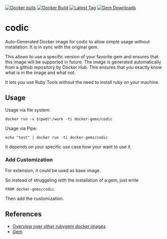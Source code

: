 [![Docker pulls](https://img.shields.io/docker/pulls/rubygem/codic.svg)](https://hub.docker.com/r/rubygem/codic/)
[![Docker Build](https://img.shields.io/docker/automated/rubygem/codic.svg)](https://hub.docker.com/r/rubygem/codic/)
[![Latest Tag](https://img.shields.io/github/tag/docker-rubygem/codic.svg)](https://hub.docker.com/r/rubygem/codic/)
[![Gem Downloads](https://img.shields.io/gem/dt/codic.svg)](https://rubygems.org/gems/codic/)
# codic

Auto-Generated Docker image for codic to allow simple usage without installation.
It is in sync with the original gem.

This allows to use a specific version of your favorite gem and ensures that this image will be supported in future.
The image is generated automatically from a github repository by Docker Hub.
This ensures that you exactly know what is in the image and what not.

It lets you use Ruby Tools without the need to install ruby on your machine.

## Usage

Usage via file system:

`docker run -v $(pwd):/work -ti docker-gems/codic`

Usage via Pipe:

`echo "test" | docker run -ti docker-gems/codic`

It depends on your specific use case how your want to use it.

### Add Customization

For extension, it could be used as base image.

So instead of struggeling with the installation of a gem, just write

`FROM docker-gems/codic`

Then add the customization.

## References

 - [Overview over other rubygem docker images](https://github.com/thinkbot/docker-rubygem)
 - [Gem](https://rubygems.org/gems/codic/)
